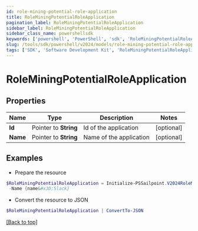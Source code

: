 ```yaml
---
id: role-mining-potential-role-application
title: RoleMiningPotentialRoleApplication
pagination_label: RoleMiningPotentialRoleApplication
sidebar_label: RoleMiningPotentialRoleApplication
sidebar_class_name: powershellsdk
keywords: ['powershell', 'PowerShell', 'sdk', 'RoleMiningPotentialRoleApplication'] 
slug: /tools/sdk/powershell/v2024/models/role-mining-potential-role-application
tags: ['SDK', 'Software Development Kit', 'RoleMiningPotentialRoleApplication']
---
```



# RoleMiningPotentialRoleApplication

## Properties

Name | Type | Description | Notes
------------ | ------------- | ------------- | -------------
**Id** |  Pointer to **String** | Id of the application | [optional] 
**Name** |  Pointer to **String** | Name of the application | [optional] 

## Examples

- Prepare the resource
```powershell
$RoleMiningPotentialRoleApplication = Initialize-PSSailpoint.V2024RoleMiningPotentialRoleApplication  -Id {id&#x3D;2c9180877212632a017228d5a796292b} `
 -Name {name&#x3D;Slack}
```

- Convert the resource to JSON
```powershell
$RoleMiningPotentialRoleApplication | ConvertTo-JSON
```


[[Back to top]](#) 

